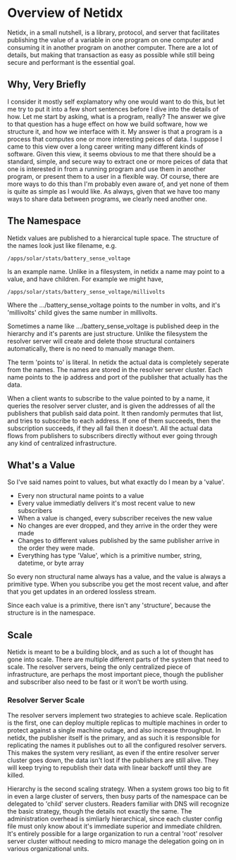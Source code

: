 # Overview of Netidx

Netidx, in a small nutshell, is a library, protocol, and server that
facilitates publishing the value of a variable in one program on one
computer and consuming it in another program on another
computer. There are a lot of details, but making that transaction as
easy as possible while still being secure and performant is the
essential goal.

## Why, Very Briefly

I consider it mostly self explamatory why one would want to do this,
but let me try to put it into a few short sentences before I dive into
the details of how. Let me start by asking, what is a program, really?
The answer we give to that question has a huge effect on how we build
software, how we structure it, and how we interface with it. My answer
is that a program is a process that computes one or more interesting
peices of data. I suppose I came to this view over a long career
writing many different kinds of software. Given this view, it seems
obvious to me that there should be a standard, simple, and secure way
to extract one or more peices of data that one is interested in from a
running program and use them in another program, or present them to a
user in a flexible way. Of course, there are more ways to do this than
I'm probably even aware of, and yet none of them is quite as simple as
I would like. As always, given that we have too many ways to share
data between programs, we clearly need another one.

## The Namespace

Netidx values are published to a hierarcical tuple space. The
structure of the names look just like filename, e.g.

    /apps/solar/stats/battery_sense_voltage

Is an example name. Unlike in a filesystem, in netidx a name may point
to a value, and have children. For example we might have,

    /apps/solar/stats/battery_sense_voltage/millivolts

Where the .../battery_sense_voltage points to the number in volts, and
it's 'millivolts' child gives the same number in millivolts.

Sometimes a name like .../battery_sense_voltage is published deep in
the hierarchy and it's parents are just structure. Unlike the
filesystem the resolver server will create and delete those structural
containers automatically, there is no need to manually manage them.

The term 'points to' is literal. In netidx the actual data is
completely seperate from the names. The names are stored in the
resolver server cluster. Each name points to the ip address and port
of the publisher that actually has the data.

When a client wants to subscribe to the value pointed to by a name, it
queries the resolver server cluster, and is given the addresses of all
the publishers that publish said data point. It then randomly permutes
that list, and tries to subscribe to each address. If one of them
succeeds, then the subscription succeeds, if they all fail then it
doesn't. All the actual data flows from publishers to subscribers
directly without ever going through any kind of centralized
infrastructure.

## What's a Value

So I've said names point to values, but what exactly do I mean by a
'value'.

* Every non structural name points to a value
* Every value immediatly delivers it's most recent value to new
  subscribers
* When a value is changed, every subscriber receives the new value
* No changes are ever dropped, and they arrive in the order they were
  made
* Changes to different values published by the same publisher arrive
  in the order they were made.
* Everything has type 'Value', which is a primitive number, string,
  datetime, or byte array

So every non structural name always has a value, and the value is
always a primitive type. When you subscribe you get the most recent
value, and after that you get updates in an ordered lossless stream.

Since each value is a primitive, there isn't any 'structure', because
the structure is in the namespace.

## Scale

Netidx is meant to be a building block, and as such a lot of thought
has gone into scale. There are multiple different parts of the system
that need to scale. The resolver servers, being the only centralized
piece of infrastructure, are perhaps the most important piece, though
the publisher and subscriber also need to be fast or it won't be worth
using.

### Resolver Server Scale

The resolver servers implement two strategies to achieve
scale. Replication is the first, one can deploy multiple replicas to
multiple machines in order to protect against a single machine outage,
and also increase throughput. In netidx, the publisher itself is the
primary, and as such it is responsible for replicating the names it
publishes out to all the configured resolver servers. This makes the
system very resiliant, as even if the entire resolver server cluster
goes down, the data isn't lost if the publishers are still alive. They
will keep trying to republish their data with linear backoff until
they are killed.

Hierarchy is the second scaling strategy. When a system grows too big
to fit in even a large cluster of servers, then busy parts of the
namespace can be delegated to 'child' server clusters. Readers
familiar with DNS will recognize the basic strategy, though the
details not exactly the same. The administration overhead is simliarly
hierarchical, since each cluster config file must only know about it's
immediate superior and immediate children. It's entirely possible for
a large organization to run a central 'root' resolver server cluster
without needing to micro manage the delegation going on in various
organizational units.

### 

